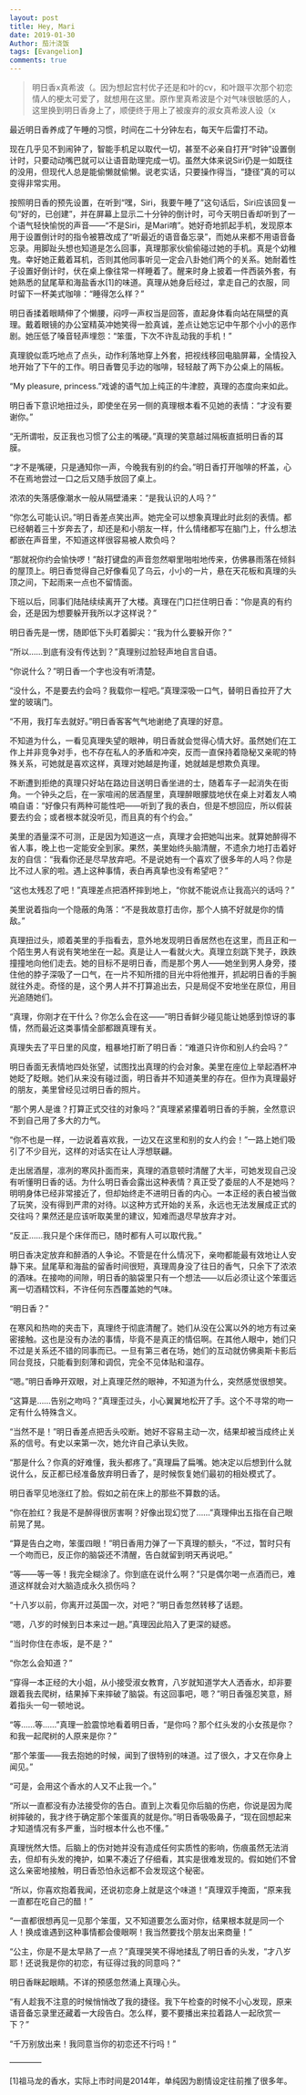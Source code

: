 ```yaml
---
layout: post
title: Hey, Mari
date: 2019-01-30
Author: 茄汁浇饭 
tags: [Evangelion]
comments: true
---
```


> 明日香x真希波（。因为想起宫村优子还是和叶的cv，和叶跟平次那个初恋情人的梗太可爱了，就想用在这里。原作里真希波是个对气味很敏感的人，这里换到明日香身上了，顺便终于用上了被废弃的淑女真希波人设（x

最近明日香养成了午睡的习惯，时间在二十分钟左右，每天午后雷打不动。

现在几乎见不到闹钟了，智能手机足以取代一切，甚至不必亲自打开“时钟”设置倒计时，只要动动嘴巴就可以让语音助理完成一切。虽然大体来说Siri仍是一如既往的没用，但现代人总是能偷懒就偷懒。说老实话，只要操作得当，“捷径”真的可以变得非常实用。

按照明日香的预先设置，在听到“嘿，Siri，我要午睡了”这句话后，Siri应该回复一句“好的，已创建”，并在屏幕上显示二十分钟的倒计时，可今天明日香却听到了一个语气轻快愉悦的声音——“不是Siri，是Mari唷”。她好奇地抓起手机，发现原本用于设置倒计时的指令被篡改成了“听最近的语音备忘录”，而她从来都不用语音备忘录。用脚趾头想也知道是怎么回事，真理那家伙偷偷碰过她的手机。真是个幼稚鬼。幸好她正戴着耳机，否则其他同事听见一定会八卦她们两个的关系。她耐着性子设置好倒计时，伏在桌上像往常一样睡着了。醒来时身上披着一件西装外套，有她熟悉的鼠尾草和海盐香水[1]的味道。真理从她身后经过，拿走自己的衣服，同时留下一杯美式咖啡：“睡得怎么样？”

明日香揉着眼睛伸了个懒腰，闷哼一声权当是回答，直起身体看向站在隔壁的真理。戴着眼镜的办公室精英冲她笑得一脸真诚，差点让她忘记中午那个小小的恶作剧。她压低了嗓音轻声埋怨：“笨蛋，下次不许乱动我的手机！”

真理貌似乖巧地点了点头，动作利落地穿上外套，把视线移回电脑屏幕，全情投入地开始了下午的工作。明日香瞥见手边的咖啡，轻轻敲了两下办公桌上的隔板。

“My pleasure, princess.”戏谑的语气加上纯正的牛津腔，真理的态度向来如此。

明日香下意识地扭过头，即使坐在另一侧的真理根本看不见她的表情：“才没有要谢你。”

“无所谓啦，反正我也习惯了公主的嘴硬。”真理的笑意越过隔板直抵明日香的耳膜。

“才不是嘴硬，只是通知你一声，今晚我有别的约会。”明日香打开咖啡的杯盖，心不在焉地尝过一口之后又随手放回了桌上。

浓浓的失落感像潮水一般从隔壁涌来：“是我认识的人吗？”

“你怎么可能认识。”明日香差点笑出声。她完全可以想象真理此时此刻的表情。都已经朝着三十岁奔去了，却还是和小朋友一样，什么情绪都写在脑门上，什么想法都嵌在声音里，不知道这样很容易被人欺负吗？

“那就祝你约会愉快啰！”敲打键盘的声音忽然噼里啪啦地传来，仿佛暴雨落在倾斜的屋顶上。明日香觉得自己好像看见了乌云，小小的一片，悬在天花板和真理的头顶之间，下起雨来一点也不留情面。

下班以后，同事们陆陆续续离开了大楼。真理在门口拦住明日香：“你是真的有约会，还是因为想要躲开我所以才这样说？”

明日香先是一愣，随即低下头盯着脚尖：“我为什么要躲开你？”

“所以……到底有没有传达到？”真理别过脸轻声地自言自语。

“你说什么？”明日香一个字也没有听清楚。

“没什么，不是要去约会吗？我载你一程吧。”真理深吸一口气，替明日香拉开了大堂的玻璃门。

“不用，我打车去就好。”明日香客客气气地谢绝了真理的好意。

不知道为什么，一看见真理失望的眼神，明日香就会觉得心情大好。虽然她们在工作上并非竞争对手，也不存在私人的矛盾和冲突，反而一直保持着隐秘又亲昵的特殊关系，可她就是喜欢这样，真理对她越是拘谨，她就越是想欺负真理。

不断遭到拒绝的真理只好站在路边目送明日香坐进的士，随着车子一起消失在街角。一个钟头之后，在一家喧闹的居酒屋里，真理醉眼朦胧地伏在桌上对着友人喃喃自语：“好像只有两种可能性吧——听到了我的表白，但是不想回应，所以假装要去约会；或者根本就没听见，而且真的有个约会。”

美里的酒量深不可测，正是因为知道这一点，真理才会把她叫出来。就算她醉得不省人事，晚上也一定能安全到家。果然，美里始终头脑清醒，不遗余力地打击着好友的自信：“我看你还是尽早放弃吧。不是说她有一个喜欢了很多年的人吗？你是比不过人家的啦。遇上这种事情，表白再真挚也没有希望吧？”

“这也太残忍了吧！”真理差点把酒杯摔到地上，“你就不能说点让我高兴的话吗？”

美里说着指向一个隐蔽的角落：“不是我故意打击你，那个人搞不好就是你的情敌。”

真理扭过头，顺着美里的手指看去，意外地发现明日香居然也在这里，而且正和一个陌生男人有说有笑地坐在一起。真是让人一看就火大。真理立刻跳下凳子，跌跌撞撞地向他们走去。她的目标不是明日香，而是那个男人——她坐到男人身旁，搂住他的脖子深吸了一口气，在一片不知所措的目光中将他推开，抓起明日香的手腕就往外走。奇怪的是，这个男人并不打算追出去，只是局促不安地坐在原位，用目光追随她们。

“真理，你刚才在干什么？你怎么会在这——”明日香鲜少碰见能让她感到惊讶的事情，然而最近这类事情全部都跟真理有关。

真理失去了平日里的风度，粗暴地打断了明日香：“难道只许你和别人约会吗？”

明日香面无表情地四处张望，试图找出真理的约会对象。美里在座位上举起酒杯冲她眨了眨眼。她们从来没有碰过面，明日香并不知道美里的存在。但作为真理最好的朋友，美里曾经见过明日香的照片。

“那个男人是谁？打算正式交往的对象吗？”真理紧紧攥着明日香的手腕，全然意识不到自己用了多大的力气。

“你不也是一样，一边说着喜欢我，一边又在这里和别的女人约会！”一路上她们吸引了不少目光，这样的对话实在让人浮想联翩。

走出居酒屋，凛冽的寒风扑面而来，真理的酒意顿时清醒了大半，可她发现自己没有听懂明日香的话。为什么明日香会露出这种表情？真正受了委屈的人不是她吗？明明身体已经非常接近了，但却始终走不进明日香的内心。一本正经的表白被当做了玩笑，没有得到严肃的对待。以这种方式开始的关系，永远也无法发展成正式的交往吗？果然还是应该听取美里的建议，知难而退尽早放弃才对。

“反正……我只是个床伴而已，随时都有人可以取代我。”

明日香决定放弃和醉酒的人争论。不管是在什么情况下，亲吻都能最有效地让人安静下来。鼠尾草和海盐的留香时间很短，真理周身没了往日的香气，只余下了浓浓的酒味。在接吻的间隙，明日香的脑袋里只有一个想法——以后必须让这个笨蛋远离一切酒精饮料，不许任何东西覆盖她的气味。

“明日香？”

在寒风和热吻的夹击下，真理终于彻底清醒了。她们从没在公寓以外的地方有过亲密接触。这也是没有办法的事情，毕竟不是真正的情侣啊。在其他人眼中，她们只不过是关系还不错的同事而已。一旦有第三者在场，她们的互动就仿佛奥斯卡影后同台竞技，只能看到刻薄和调侃，完全不见体贴和温存。

“嗯。”明日香睁开双眼，对上真理茫然的眼神，不知道为什么，突然感觉很想笑。

“这算是……告别之吻吗？”真理歪过头，小心翼翼地松开了手。这个不寻常的吻一定有什么特殊含义。

“当然不是！”明日香差点把舌头咬断。她好不容易主动一次，结果却被当成终止关系的信号。有史以来第一次，她允许自己承认失败。

“那是什么？你真的好难懂，我头都疼了。”真理扁了扁嘴。她决定以后想到什么就说什么，反正都已经准备放弃明日香了，是时候恢复她们最初的相处模式了。

明日香罕见地涨红了脸。假如之前在床上的那些不算数的话。

“你在脸红？我是不是醉得很厉害啊？好像出现幻觉了……”真理伸出五指在自己眼前晃了晃。

“算是告白之吻，笨蛋四眼！”明日香用力弹了一下真理的额头，“不过，暂时只有一个吻而已，反正你的脑袋还不清醒，告白就留到明天再说吧。”

“等——等一等！我完全糊涂了。你到底在说什么啊？”只是偶尔喝一点酒而已，难道这样就会对大脑造成永久损伤吗？

“十八岁以前，你离开过英国一次，对吧？”明日香忽然转移了话题。

“嗯，八岁的时候到日本来过一趟。”真理因此陷入了更深的疑惑。

“当时你住在赤坂，是不是？”

“你怎么会知道？”

“穿得一本正经的大小姐，从小接受淑女教育，八岁就知道学大人洒香水，却非要跟着我去爬树，结果掉下来摔破了脑袋。有这回事吧，嗯？”明日香强忍笑意，掰着指头一句一顿地说。

“等……等……”真理一脸震惊地看着明日香，“是你吗？那个红头发的小女孩是你？和我一起爬树的人原来是你？”

“那个笨蛋——我去抱她的时候，闻到了很特别的味道。过了很久，才又在你身上闻见。”

“可是，会用这个香水的人又不止我一个。”

“所以一直都没有办法接受你的告白。直到上次看见你后脑的伤疤，你说是因为爬树摔破的，我才终于确定那个笨蛋真的就是你。”明日香吸吸鼻子，“现在回想起来才知道情况有多严重，当时根本什么也不懂。”

真理恍然大悟。后脑上的伤对她并没有造成任何实质性的影响，伤痕虽然无法消去，但却有头发的掩护，如果不凑近了仔细看，其实是很难发现的。假如她们不曾这么亲密地接触，明日香恐怕永远都不会发现这个秘密。

“所以，你喜欢抱着我闻，还说初恋身上就是这个味道！”真理双手掩面，“原来我一直都在吃自己的醋！”

“一直都很想再见一见那个笨蛋，又不知道要怎么面对你，结果根本就是同一个人！换成谁遇到这种事情都会傻眼啊！我当然要找个朋友出来商量！”

“公主，你是不是太早熟了一点？”真理哭笑不得地揉乱了明日香的头发，“才八岁耶！还说我是你的初恋，有征得过我的同意吗？”

明日香眯起眼睛。不详的预感忽然涌上真理心头。

“有人趁我不注意的时候悄悄改了我的捷径。我下午检查的时候不小心发现，原来语音备忘录里还藏着一大段告白。怎么样，要不要播出来拉着路人一起欣赏一下？”

“千万别放出来！我同意当你的初恋还不行吗！”

————

[1]祖马龙的香水，实际上市时间是2014年，单纯因为剧情设定往前推了很多年。